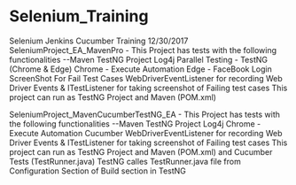 # Selenium_Training
Selenium Jenkins Cucumber Training
12/30/2017 
SeleniumProject_EA_MavenPro - This Project has tests with the following functionalities
--Maven TestNG Project
Log4j
Parallel Testing - TestNG (Chrome & Edge)
Chrome - Execute Automation
Edge - FaceBook Login
ScreenShot For Fail Test Cases
WebDriverEventListener for recording Web Driver Events & ITestListener for taking screenshot of Failing test cases
This project can run as TestNG Project and Maven (POM.xml)

SeleniumProject_MavenCucumberTestNG_EA - This Project has tests with the following functionalities
--Maven TestNG Project
Log4j
Chrome - Execute Automation
Cucumber
WebDriverEventListener for recording Web Driver Events & ITestListener for taking screenshot of Failing test cases
This project can run as TestNG Project and Maven (POM.xml) and Cucumber Tests (TestRunner.java)
TestNG calles TestRunner.java file from Configuration Section of Build section in TestNG



